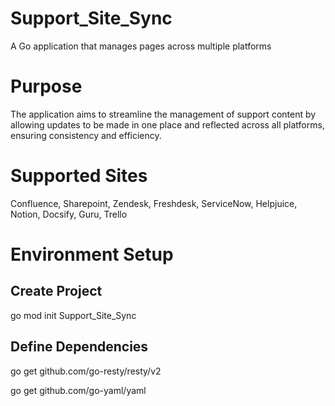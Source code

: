 # Support_Site_Sync
A Go application that manages pages across multiple platforms

# Purpose

The application aims to streamline the management of support content by allowing updates to be made in one place and reflected across all platforms, ensuring consistency and efficiency.

# Supported Sites

Confluence, Sharepoint, Zendesk, Freshdesk, ServiceNow, Helpjuice, Notion, Docsify, Guru, Trello

# Environment Setup

## Create Project

go mod init Support_Site_Sync

## Define Dependencies

go get github.com/go-resty/resty/v2

go get github.com/go-yaml/yaml


